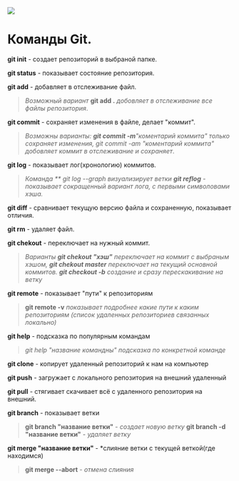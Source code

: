 
![](https://miro.medium.com/freeze/max/1200/1*xJdaL3X77BKCFqJfHt-Hpw.gif)

# Команды Git.

**git init** - создает репозиторий в выбраной папке.

**git status** - показывает состояние репозитория.

**git add** - добавляет в отслеживание файл.

>*Возможный вариант* **git add .** *добовляет в отслеживание все файлы репозитория*.

**git commit** - сохраняет изменения в файле, делает "коммит". 

>*Возможны варианты: **git commit -m**"коментарий коммита"  только сохраняет изменения, git commit -am "коментарий коммита" добовляет коммит в отслеживание и сохраняет*.

**git log** - показывает лог(хронологию) коммитов.
>*Команда ** git log --graph визуализирует ветки
**git reflog** - показывает сокращенный вариант лога, с первыми символовами хэша.*

**git diff** - сравнивает текущую версию файла и сохраненную, показывает отличия.

**git rm** - удаляет файл.

**git chekout** - переключает на нужный коммит.
>*Варианты **git chekout "хэш"** переключает на коммит с выбраным хэшом, **git chekout master** переключает на текущий основной коммитов. **git checkout -b** создание и сразу перескакивание на ветку*

**git remote** - показывает "пути" к репозиториям
>**git remote -v** *показывает подробнее какие пути к каким репозиториям (список удаленных репозиториев связанных локально)*

**git help** - подсказка по популярным командам 
>*git help "название командны" подсказка по конкретной команде*

**git clone** - копирует удаленный репозиторий к нам на компьютер

**git push** - загружает с локального репозитория на внешний удаленный

**git pull** - стягивает скачивает всё с удаленного репозитория на внешний.

**git branch** - показывает ветки
>**git branch "название ветки"** - *создает новую ветку* **git branch -d "название ветки"** - *удаляет ветку*

**git merge "название ветки"** - *слияние ветки с текущей веткой(где находимся)
>**git merge --abort** - *отмена слияния*
